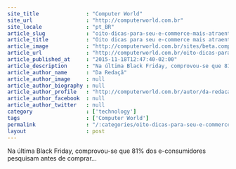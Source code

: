 ```yaml
---
site_title               : "Computer World"
site_url                 : "http://computerworld.com.br"
site_locale              : "pt_BR"
article_slug             : "oito-dicas-para-seu-e-commerce-mais-atraente-na-black-friday"
article_title            : "Oito dicas para seu e-commerce mais atraente na Black Friday"
article_image            : "http://computerworld.com.br/sites/beta.computerworld.com.br/files/news_articles/crm_varejo.jpg"
article_url              : "http://computerworld.com.br/oito-dicas-para-seu-e-commerce-mais-atraente-na-black-friday"
article_published_at     : "2015-11-18T12:47:40-02:00"
article_description      : "Na última Black Friday, comprovou-se que 81% dos e-consumidores pesquisam antes de comprar..."
article_author_name      : "Da Redaçã"
article_author_image     : null
article_author_biography : null
article_author_profile   : "http://computerworld.com.br/autor/da-redacao"
article_author_facebook  : null
article_author_twitter   : null
category                 : ['technology']
tags                     : ['Computer World']
permalink                : "/:categories/oito-dicas-para-seu-e-commerce-mais-atraente-na-black-friday/"
layout                   : post
---
```


Na última Black Friday, comprovou-se que 81% dos e-consumidores pesquisam antes de comprar...
